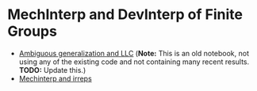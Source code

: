 # MechInterp and DevInterp of Finite Groups

- [Ambiguous generalization and LLC](https://github.com/LouisYRYJ/Finite-groups/tree/main/notebooks/old_devinterp.ipynb)  (**Note:** This is an old notebook, not using any of the existing code and not containing many recent results. **TODO:** Update this.)
- [Mechinterp and irreps](https://github.com/LouisYRYJ/Finite-groups/blob/main/notebooks/irreps_SL_2_5.ipynb)

